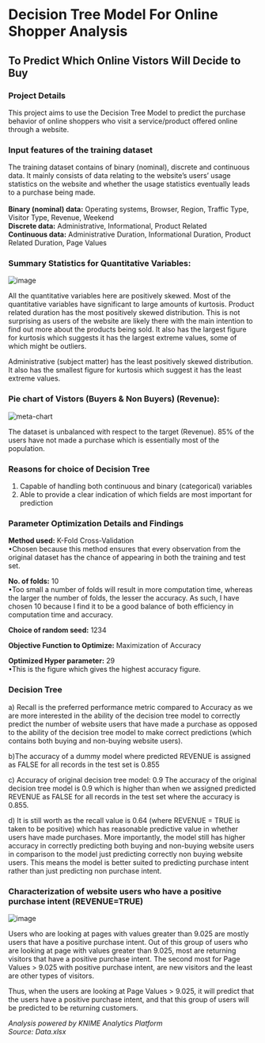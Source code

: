 # Decision Tree Model For Online Shopper Analysis 
## To Predict Which Online Vistors Will Decide to Buy

### Project Details
This project aims to use the Decision Tree Model to predict the purchase behavior of online shoppers who visit a service/product offered online through a website.
### Input features of the training dataset
The training dataset contains of binary (nominal), discrete and continuous data. It mainly consists of data relating to the website’s users’ usage statistics on the website and whether the usage statistics eventually leads to a purchase being made.
<br />
<br /> **Binary (nominal) data:** Operating systems, Browser, Region, Traffic Type, Visitor Type, Revenue, Weekend
<br /> **Discrete data:** Administrative, Informational, Product Related 
<br /> **Continuous data:** Administrative Duration, Informational Duration, Product Related Duration, Page Values
### Summary Statistics for Quantitative Variables:

![image](https://user-images.githubusercontent.com/102946848/161532861-926a0545-e063-4a11-b7fb-f4fed546fcf9.png)

All the quantitative variables here are positively skewed. Most of the quantitative variables have significant to large amounts of kurtosis. 
Product related duration has the most positively skewed distribution. This is not surprising as users of the website are likely there with the main intention to find out more about the products being sold. It also has the largest figure for kurtosis which suggests it has the largest extreme values, some of which might be outliers.

Administrative (subject matter) has the least positively skewed distribution. It also has the smallest figure for kurtosis which suggest it has the least extreme values.

### Pie chart of Vistors (Buyers & Non Buyers) (Revenue):

![meta-chart](https://user-images.githubusercontent.com/102946848/161533911-14a14b8a-95bc-4de4-b636-6110981e151c.jpeg)

 
The dataset is unbalanced with respect to the target (Revenue). 85% of the users have not made a purchase which is essentially most of the population.
### Reasons for choice of Decision Tree
1. Capable of handling both continuous and binary (categorical) variables
2. Able to provide a clear indication of which fields are most important for prediction 
### Parameter Optimization Details and Findings
**Method used:** K-Fold Cross-Validation
<br /> •Chosen because this method ensures that every observation from the original dataset has the chance of appearing in both the training and test set.

 **No. of folds:**  10 
<br /> •Too small a number of folds will result in more computation time, whereas the larger the number of folds, the lesser the accuracy. As such, I have chosen 10 because I find it to be a good balance of both efficiency in computation time and accuracy.

**Choice of random seed:** 1234

**Objective Function to Optimize:** Maximization of Accuracy 

**Optimized Hyper parameter:**  29 
<br />  •This is the figure which gives the highest accuracy figure.

### Decision Tree
a) Recall is the preferred performance metric compared to Accuracy as we are more interested in the ability of the decision tree model to correctly predict the number of website users that have made a purchase as opposed to the ability of the decision tree model to make correct predictions (which contains both buying and non-buying website users). 

b)The accuracy of a dummy model where predicted REVENUE is assigned as FALSE for all records in the test set is 0.855

c) Accuracy of original decision tree model: 0.9
The accuracy of the original decision tree model is 0.9 which is higher than when we assigned predicted REVENUE as FALSE for all records in the test set where the accuracy is 0.855.

d) It is still worth as the recall value is 0.64 (where REVENUE = TRUE is taken to be positive) which has reasonable predictive value in whether users have made purchases. More importantly, the model still has higher accuracy in correctly predicting both buying and non-buying website users in comparison to the model just predicting correctly non buying website users. This means the model is better suited to predicting purchase intent rather than just predicting non purchase intent.

### Characterization of website users who have a positive purchase intent (REVENUE=TRUE)

![image](https://user-images.githubusercontent.com/102946848/161537611-c087f1ce-5bcc-4585-ac53-9c89e4931190.png)

Users who are looking at pages with values greater than 9.025 are mostly users that have a positive purchase intent. Out of this group of users who are looking at page with values greater than 9.025, most are returning visitors that have a positive purchase intent.  The second most for Page Values > 9.025 with positive purchase intent, are new visitors and the least are other types of visitors. 

Thus, when the users are looking at Page Values > 9.025, it will predict that the users have a positive purchase intent, and that this group of users will be predicted to be returning customers. 

*Analysis powered by KNIME Analytics Platform*
<br /> *Source: Data.xlsx*
